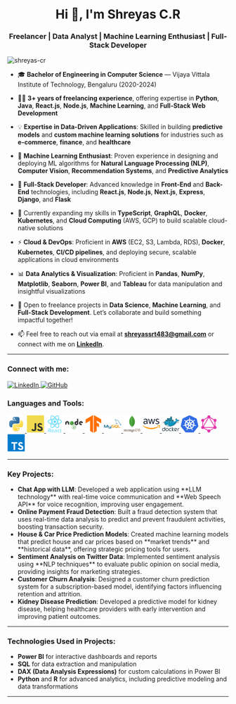 <h1 align="center">Hi 👋, I'm Shreyas C.R</h1>  
<h3 align="center">Freelancer | Data Analyst | Machine Learning Enthusiast | Full-Stack Developer</h3>

<p align="left">
  <img src="https://komarev.com/ghpvc/?username=shreyas-cr&label=Profile%20views&color=0e75b6&style=flat" alt="shreyas-cr" />
</p>

- 🎓 **Bachelor of Engineering in Computer Science** — Vijaya Vittala Institute of Technology, Bengaluru (2020-2024)

- 👨‍💻 **3+ years of freelancing experience**, offering expertise in **Python**, **Java**, **React.js**, **Node.js**, **Machine Learning**, and **Full-Stack Web Development**

- 💡 **Expertise in Data-Driven Applications**: Skilled in building **predictive models** and **custom machine learning solutions** for industries such as **e-commerce**, **finance**, and **healthcare**

- 🤖 **Machine Learning Enthusiast**: Proven experience in designing and deploying ML algorithms for **Natural Language Processing (NLP)**, **Computer Vision**, **Recommendation Systems**, and **Predictive Analytics**

- 🚀 **Full-Stack Developer**: Advanced knowledge in **Front-End** and **Back-End** technologies, including **React.js**, **Node.js**, **Next.js**, **Express**, **Django**, and **Flask**

- 🌱 Currently expanding my skills in **TypeScript**, **GraphQL**, **Docker**, **Kubernetes**, and **Cloud Computing** (AWS, GCP) to build scalable cloud-native solutions

- ⚡ **Cloud & DevOps**: Proficient in **AWS** (EC2, S3, Lambda, RDS), **Docker**, **Kubernetes**, **CI/CD pipelines**, and deploying secure, scalable applications in cloud environments

- 📊 **Data Analytics & Visualization**: Proficient in **Pandas**, **NumPy**, **Matplotlib**, **Seaborn**, **Power BI**, and **Tableau** for data manipulation and insightful visualizations

- 💼 Open to freelance projects in **Data Science**, **Machine Learning**, and **Full-Stack Development**. Let’s collaborate and build something impactful together!

- 📫 Feel free to reach out via email at **shreyassrt483@gmail.com** or connect with me on **[LinkedIn](https://www.linkedin.com/in/shreyas-c-r-777b4229a)**.

---

<h3 align="left">Connect with me:</h3>
<p align="left">
  <a href="https://www.linkedin.com/in/shreyas-c-r-777b4229a" target="_blank">
    <img align="center" src="https://raw.githubusercontent.com/rahuldkjain/github-profile-readme-generator/master/src/images/icons/Social/linked-in-alt.svg" alt="LinkedIn" height="30" width="40" />
  </a>
  <a href="https://github.com/ssyasa" target="blank">
    <img align="center" src="https://raw.githubusercontent.com/rahuldkjain/github-profile-readme-generator/master/src/images/icons/Social/github.svg" alt="GitHub" height="30" width="40" />
  </a>
</p>

<h3 align="left">Languages and Tools:</h3>
<p align="left">
  <a href="https://www.python.org" target="_blank" rel="noreferrer"> 
    <img src="https://raw.githubusercontent.com/devicons/devicon/master/icons/python/python-original.svg" alt="Python" width="40" height="40"/> 
  </a> 
  <a href="https://developer.mozilla.org/en-US/docs/Web/JavaScript" target="_blank" rel="noreferrer"> 
    <img src="https://raw.githubusercontent.com/devicons/devicon/master/icons/javascript/javascript-original.svg" alt="JavaScript" width="40" height="40"/> 
  </a>
  <a href="https://reactjs.org/" target="_blank" rel="noreferrer"> 
    <img src="https://raw.githubusercontent.com/devicons/devicon/master/icons/react/react-original-wordmark.svg" alt="React" width="40" height="40"/> 
  </a>
  <a href="https://nodejs.org/en/" target="_blank" rel="noreferrer"> 
    <img src="https://raw.githubusercontent.com/devicons/devicon/master/icons/nodejs/nodejs-original-wordmark.svg" alt="Node.js" width="40" height="40"/> 
  </a>
  <a href="https://www.tensorflow.org/" target="_blank" rel="noreferrer"> 
    <img src="https://raw.githubusercontent.com/devicons/devicon/master/icons/tensorflow/tensorflow-original.svg" alt="TensorFlow" width="40" height="40"/> 
  </a>
  <a href="https://www.mysql.com/" target="_blank" rel="noreferrer"> 
    <img src="https://raw.githubusercontent.com/devicons/devicon/master/icons/mysql/mysql-original-wordmark.svg" alt="MySQL" width="40" height="40"/> 
  </a> 
  <a href="https://www.mongodb.com/" target="_blank" rel="noreferrer"> 
    <img src="https://raw.githubusercontent.com/devicons/devicon/master/icons/mongodb/mongodb-original-wordmark.svg" alt="MongoDB" width="40" height="40"/> 
  </a>
  <a href="https://aws.amazon.com/" target="_blank" rel="noreferrer"> 
    <img src="https://raw.githubusercontent.com/devicons/devicon/master/icons/amazonwebservices/amazonwebservices-original-wordmark.svg" alt="AWS" width="40" height="40"/> 
  </a>
  <a href="https://www.docker.com/" target="_blank" rel="noreferrer"> 
    <img src="https://raw.githubusercontent.com/devicons/devicon/master/icons/docker/docker-original-wordmark.svg" alt="Docker" width="40" height="40"/> 
  </a>
  <a href="https://kubernetes.io/" target="_blank" rel="noreferrer"> 
    <img src="https://raw.githubusercontent.com/devicons/devicon/master/icons/kubernetes/kubernetes-plain.svg" alt="Kubernetes" width="40" height="40"/> 
  </a>
  <a href="https://graphql.org/" target="_blank" rel="noreferrer"> 
    <img src="https://raw.githubusercontent.com/devicons/devicon/master/icons/graphql/graphql-plain.svg" alt="GraphQL" width="40" height="40"/> 
  </a>
  <a href="https://www.typescriptlang.org/" target="_blank" rel="noreferrer"> 
    <img src="https://raw.githubusercontent.com/devicons/devicon/master/icons/typescript/typescript-original.svg" alt="TypeScript" width="40" height="40"/> 
  </a>
</p>

---

<h3 align="left">Key Projects:</h3>
<ul>
  <li><b>Chat App with LLM</b>: Developed a web application using **LLM technology** with real-time voice communication and **Web Speech API** for voice recognition, improving user engagement.</li>
  <li><b>Online Payment Fraud Detection</b>: Built a fraud detection system that uses real-time data analysis to predict and prevent fraudulent activities, boosting transaction security.</li>
  <li><b>House & Car Price Prediction Models</b>: Created machine learning models that predict house and car prices based on **market trends** and **historical data**, offering strategic pricing tools for users.</li>
  <li><b>Sentiment Analysis on Twitter Data</b>: Implemented sentiment analysis using **NLP techniques** to evaluate public opinion on social media, providing insights for marketing strategies.</li>
  <li><b>Customer Churn Analysis</b>: Designed a customer churn prediction system for a subscription-based model, identifying factors influencing retention and attrition.</li>
  <li><b>Kidney Disease Prediction</b>: Developed a predictive model for kidney disease, helping healthcare providers with early intervention and improving patient outcomes.</li>
</ul>

---

### Technologies Used in Projects:
- **Power BI** for interactive dashboards and reports
- **SQL** for data extraction and manipulation
- **DAX (Data Analysis Expressions)** for custom calculations in Power BI
- **Python** and **R** for advanced analytics, including predictive modeling and data transformations

---
